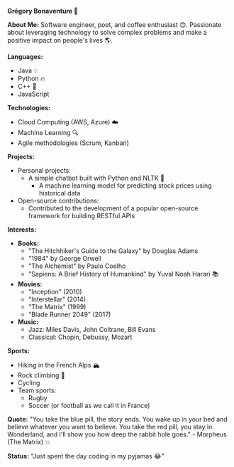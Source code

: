**Grégory Bonaventure 🤖**

**About Me:** Software engineer, poet, and coffee enthusiast 😊. Passionate about leveraging technology to solve complex problems and make a positive impact on people's lives 🌎.

**Languages:**

* Java 💡
* Python 🔥
* C++ 🧮
* JavaScript

**Technologies:**

* Cloud Computing (AWS, Azure) ☁️
* Machine Learning 🔍
* Agile methodologies (Scrum, Kanban)

**Projects:**

+ Personal projects:
  - A simple chatbot built with Python and NLTK 💬
	- A machine learning model for predicting stock prices using historical data
+ Open-source contributions:
  - Contributed to the development of a popular open-source framework for building RESTful APIs

**Interests:**

* **Books:** 
	+ "The Hitchhiker's Guide to the Galaxy" by Douglas Adams
	+ "1984" by George Orwell
	+ "The Alchemist" by Paulo Coelho
	+ "Sapiens: A Brief History of Humankind" by Yuval Noah Harari 📚
* **Movies:** 
	+ "Inception" (2010)
	+ "Interstellar" (2014)
	+ "The Matrix" (1999)
	+ "Blade Runner 2049" (2017) 
* **Music:**
	+ Jazz: Miles Davis, John Coltrane, Bill Evans
	+ Classical: Chopin, Debussy, Mozart

**Sports:**

* Hiking in the French Alps 🏔️
* Rock climbing 🔩
* Cycling
* Team sports:
	+ Rugby
	+ Soccer (or football as we call it in France)

**Quote:** 
"You take the blue pill, the story ends. You wake up in your bed and believe whatever you want to believe. You take the red pill, you stay in Wonderland, and I'll show you how deep the rabbit hole goes." - Morpheus (The Matrix) 💥

**Status:**
"Just spent the day coding in my pyjamas 😂"

